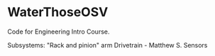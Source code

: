 # WaterThoseOSV
Code for Engineering Intro Course.

Subsystems:
"Rack and pinion" arm
Drivetrain - Matthew S.
Sensors
